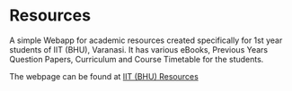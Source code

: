 Resources
=========

A simple Webapp for academic resources created specifically for 1st year students of IIT (BHU), Varanasi. It has various eBooks, Previous Years Question Papers, Curriculum and Course Timetable for the students.

The webpage can be found at [IIT (BHU) Resources](https://iitbhuresources.herokuapp.com/ "Resources")


